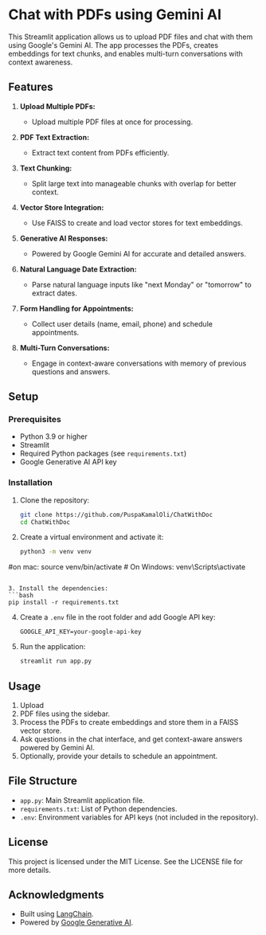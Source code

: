 # Chat with PDFs using Gemini AI

This Streamlit application allows us to upload PDF files and chat with them using Google's Gemini AI. The app processes the PDFs, creates embeddings for text chunks, and enables multi-turn conversations with context awareness.

## Features

1. **Upload Multiple PDFs:** 
   - Upload multiple PDF files at once for processing.

2. **PDF Text Extraction:**
   - Extract text content from PDFs efficiently.

3. **Text Chunking:**
   - Split large text into manageable chunks with overlap for better context.

4. **Vector Store Integration:**
   - Use FAISS to create and load vector stores for text embeddings.

5. **Generative AI Responses:**
   - Powered by Google Gemini AI for accurate and detailed answers.

6. **Natural Language Date Extraction:**
   - Parse natural language inputs like "next Monday" or "tomorrow" to extract dates.

7. **Form Handling for Appointments:**
   - Collect user details (name, email, phone) and schedule appointments.

8. **Multi-Turn Conversations:**
   - Engage in context-aware conversations with memory of previous questions and answers.

## Setup

### Prerequisites

- Python 3.9 or higher
- Streamlit
- Required Python packages (see `requirements.txt`)
- Google Generative AI API key

### Installation

1. Clone the repository:
   ```bash
   git clone https://github.com/PuspaKamalOli/ChatWithDoc
   cd ChatWithDoc
   ```

2. Create a virtual environment and activate it:
   ```bash
   python3 -m venv venv
  #on mac: source venv/bin/activate  # On Windows: venv\Scripts\activate
   ```

3. Install the dependencies:
   ```bash
   pip install -r requirements.txt
   ```

4. Create a `.env` file in the root folder and add  Google API key:
   ```
   GOOGLE_API_KEY=your-google-api-key
   ```

5. Run the application:
   ```bash
   streamlit run app.py
   ```

## Usage

1. Upload
2.  PDF files using the sidebar.
3. Process the PDFs to create embeddings and store them in a FAISS vector store.
4. Ask questions in the chat interface, and get context-aware answers powered by Gemini AI.
5. Optionally, provide your details to schedule an appointment.

## File Structure

- `app.py`: Main Streamlit application file.
- `requirements.txt`: List of Python dependencies.
- `.env`: Environment variables for API keys (not included in the repository).



## License

This project is licensed under the MIT License. See the LICENSE file for more details.

## Acknowledgments

- Built using [LangChain](https://github.com/hwchase17/langchain).
- Powered by [Google Generative AI](https://developers.generativeai.google).
